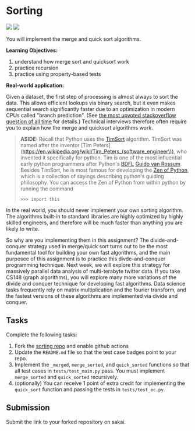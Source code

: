 # Sorting
[![](https://github.com/luisgomez214/sorting/workflows/tests/badge.svg)](https://github.com/luisgomez214/sorting/actions?query=workflow%3Atests)
[![](https://github.com/luisgomez214/sorting/workflows/extra_credit/badge.svg)](https://github.com/luisgomez214/sorting/actions?query=workflow%3Atests)

You will implement the merge and quick sort algorithms.

**Learning Objectives:**

1. understand how merge sort and quicksort work
1. practice recursion
1. practice using property-based tests

**Real-world application:**

Given a dataset, the first step of processing is almost always to sort the data.
This allows efficient lookups via binary search,
but it even makes sequential search significantly faster due to an optimization in modern CPUs called "branch prediction".
(See [the most upvoted stackoverflow question of all time](https://stackoverflow.com/questions/11227809/why-is-processing-a-sorted-array-faster-than-processing-an-unsorted-array) for details.)
Technical interviews therefore often require you to explain how the merge and quicksort algorithms work.

> **ASIDE:**
> Recall that Python uses the [TimSort](https://en.wikipedia.org/wiki/Timsort) algorithm.
> TimSort was named after the inventor [Tim Peters](https://en.wikipedia.org/wiki/Tim_Peters_(software_engineer\)),
> who invented it specifically for python.
> Tim is one of the most influential early python programmers after Python's [BDFL](https://en.wikipedia.org/wiki/Benevolent_dictator_for_life) [Guido van Rossum](https://en.wikipedia.org/wiki/Guido_van_Rossum).
> Besides TimSort, he is most famous for developing the [Zen of Python](https://en.wikipedia.org/wiki/Zen_of_Python),
> which is a collection of sayings describing python's guiding philosophy.
> You can access the Zen of Python from within python by running the command
> ```
> >>> import this
> ```

In the real world, you should never implement your own sorting algorithm.
The algorithms built-in to standard libraries are highly optimized by highly skilled engineers,
and therefore will be much faster than anything you are likely to write.

So why are you implementing them in this assignment?
The divide-and-conquer strategy used in merge/quick sort turns out to be the most fundamental tool for building your own fast algorithms,
and the main purposee of this assignment is to practice this divde-and-conquer programming technique.
Next week, we will explore this strategy for massively parallel data analysis of multi-terabyte twitter data.
If you take CS148 (graph algorithms), you will explore many more variations of the divide and conquer technique for developing fast algorithms.
Data science tasks frequently rely on matrix multiplication and the fourier transform,
and the fastest versions of these algorithms are implemented via divide and conquer.

## Tasks

Complete the following tasks:

1. Fork the [sorting repo](https://github.com/mikeizbicki/sorting) and enable github actions
1. Update the `README.md` file so that the test case badges point to your repo.
1. Implement the `_merged`, `merge_sorted`, and `quick_sorted` functions so that all test cases in `tests/test_main.py` pass.
   You must implement `merge_sorted` and `quick_sorted` recursively.
1. (optionally)
   You can receive 1 point of extra credit for implementing the `quick_sort` function and passing the tests in `tests/test_ec.py`.

## Submission

Submit the link to your forked repository on sakai.
